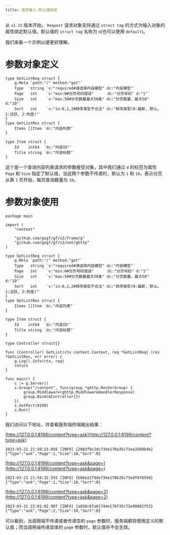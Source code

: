 ```yaml
---
title: 请求输入-默认值绑定
---
```


从 `v1.15` 版本开始， `Request` 请求对象支持通过 `struct tag` 的方式为输入对象的属性绑定默认值。默认值的 `struct tag` 名称为 `d`(也可以使用 `default`)。

我们来看一个示例以便更好理解。

# 参数对象定义

```
type GetListReq struct {
	g.Meta `path:"/" method:"get"`
	Type   string `v:"required#请选择内容模型" dc:"内容模型"`
	Page   int    `v:"min:0#分页号码错误"      dc:"分页号码" d:"1"`
	Size   int    `v:"max:50#分页数量最大50条" dc:"分页数量，最大50" d:"10"`
	Sort   int    `v:"in:0,1,2#排序类型不合法" dc:"排序类型(0:最新, 默认。1:活跃, 2:热度)"`
}
type GetListRes struct {
	Items []Item `dc:"内容列表"`
}

type Item struct {
	Id    int64  `dc:"内容ID"`
	Title string `dc:"内容标题"`
}
```

这个是一个查询内容列表请求的参数接受对象，其中我们通过 `d` 的标签为属性 `Page` 和 `Size` 指定了默认值，当这两个参数不传递时，默认为 `1` 和 `10`，表示分页从第 `1` 页开始，每页查询数量为 `10`。

# 参数对象使用

```
package main

import (
	"context"

	"github.com/gogf/gf/v2/frame/g"
	"github.com/gogf/gf/v2/net/ghttp"
)

type GetListReq struct {
	g.Meta `path:"/" method:"get"`
	Type   string `v:"required#请选择内容模型" dc:"内容模型"`
	Page   int    `v:"min:0#分页号码错误"      dc:"分页号码" d:"1"`
	Size   int    `v:"max:50#分页数量最大50条" dc:"分页数量，最大50" d:"10"`
	Sort   int    `v:"in:0,1,2#排序类型不合法" dc:"排序类型(0:最新, 默认。1:活跃, 2:热度)"`
}
type GetListRes struct {
	Items []Item `dc:"内容列表"`
}

type Item struct {
	Id    int64  `dc:"内容ID"`
	Title string `dc:"内容标题"`
}

type Controller struct{}

func (Controller) GetList(ctx context.Context, req *GetListReq) (res *GetListRes, err error) {
	g.Log().Info(ctx, req)
	return
}

func main() {
	s := g.Server()
	s.Group("/content", func(group *ghttp.RouterGroup) {
		group.Middleware(ghttp.MiddlewareHandlerResponse)
		group.Bind(&Controller{})
	})
	s.SetPort(8199)
	s.Run()
}
```

我们访问以下地址，并查看服务端终端输出结果：

[http://127.0.0.1:8199/content?type=ask](http://127.0.0.1:8199/content?type=ask)

```
2023-03-21 21:58:23.058 [INFO] {2883f9c2dc734e170a35c73ea3560b4b} {"Type":"ask","Page":1,"Size":10,"Sort":0}
```

[http://127.0.0.1:8199/content?type=ask&page=](http://127.0.0.1:8199/content?type=ask&page=)

```
2023-03-21 21:58:32.555 [INFO] {b86e22f9de734e170b35c73edf07859d} {"Type":"ask","Page":1,"Size":10,"Sort":0}
```

[http://127.0.0.1:8199/content?type=ask&page=2](http://127.0.0.1:8199/content?type=ask&page=2)

```
2023-03-21 22:01:02.907 [INFO] {a016c8fa01744e170f35c73e99082f53} {"Type":"ask","Page":2,"Size":10,"Sort":0}
```

可以看到，当调用端不传递或者传递空的 `page` 参数时，服务端都将使用定义的默认值；而当调用端传递具体的 `page` 参数时，默认值并不会生效。